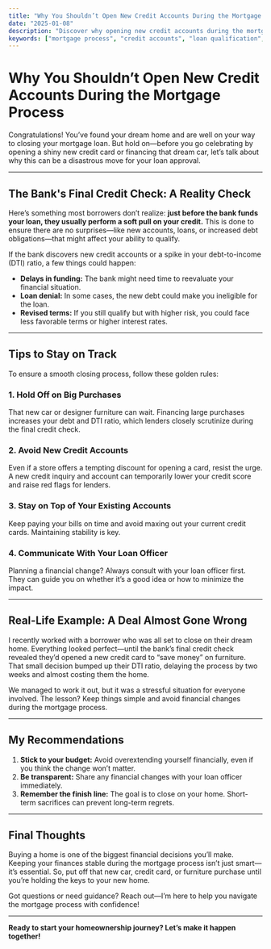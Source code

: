 ```yaml
---
title: "Why You Shouldn’t Open New Credit Accounts During the Mortgage Process"
date: "2025-01-08"
description: "Discover why opening new credit accounts during the mortgage process can derail your home-buying journey and how to avoid common pitfalls."
keywords: ["mortgage process", "credit accounts", "loan qualification", "home buying tips", "mortgage delays", "loan officer advice"]
---
```


# Why You Shouldn’t Open New Credit Accounts During the Mortgage Process

Congratulations! You’ve found your dream home and are well on your way to closing your mortgage loan. But hold on—before you go celebrating by opening a shiny new credit card or financing that dream car, let’s talk about why this can be a disastrous move for your loan approval.

---

## The Bank's Final Credit Check: A Reality Check

Here’s something most borrowers don’t realize: **just before the bank funds your loan, they usually perform a soft pull on your credit.** This is done to ensure there are no surprises—like new accounts, loans, or increased debt obligations—that might affect your ability to qualify.

If the bank discovers new credit accounts or a spike in your debt-to-income (DTI) ratio, a few things could happen:
- **Delays in funding:** The bank might need time to reevaluate your financial situation.
- **Loan denial:** In some cases, the new debt could make you ineligible for the loan.
- **Revised terms:** If you still qualify but with higher risk, you could face less favorable terms or higher interest rates.

---

## Tips to Stay on Track

To ensure a smooth closing process, follow these golden rules:

### 1. **Hold Off on Big Purchases**
That new car or designer furniture can wait. Financing large purchases increases your debt and DTI ratio, which lenders closely scrutinize during the final credit check.

### 2. **Avoid New Credit Accounts**
Even if a store offers a tempting discount for opening a card, resist the urge. A new credit inquiry and account can temporarily lower your credit score and raise red flags for lenders.

### 3. **Stay on Top of Your Existing Accounts**
Keep paying your bills on time and avoid maxing out your current credit cards. Maintaining stability is key.

### 4. **Communicate With Your Loan Officer**
Planning a financial change? Always consult with your loan officer first. They can guide you on whether it’s a good idea or how to minimize the impact.

---

## Real-Life Example: A Deal Almost Gone Wrong

I recently worked with a borrower who was all set to close on their dream home. Everything looked perfect—until the bank’s final credit check revealed they’d opened a new credit card to “save money” on furniture. That small decision bumped up their DTI ratio, delaying the process by two weeks and almost costing them the home.

We managed to work it out, but it was a stressful situation for everyone involved. The lesson? Keep things simple and avoid financial changes during the mortgage process.

---

## My Recommendations

1. **Stick to your budget:** Avoid overextending yourself financially, even if you think the change won’t matter.
2. **Be transparent:** Share any financial changes with your loan officer immediately.
3. **Remember the finish line:** The goal is to close on your home. Short-term sacrifices can prevent long-term regrets.

---

## Final Thoughts

Buying a home is one of the biggest financial decisions you’ll make. Keeping your finances stable during the mortgage process isn’t just smart—it’s essential. So, put off that new car, credit card, or furniture purchase until you’re holding the keys to your new home.

Got questions or need guidance? Reach out—I’m here to help you navigate the mortgage process with confidence!

---

**Ready to start your homeownership journey? Let’s make it happen together!**
